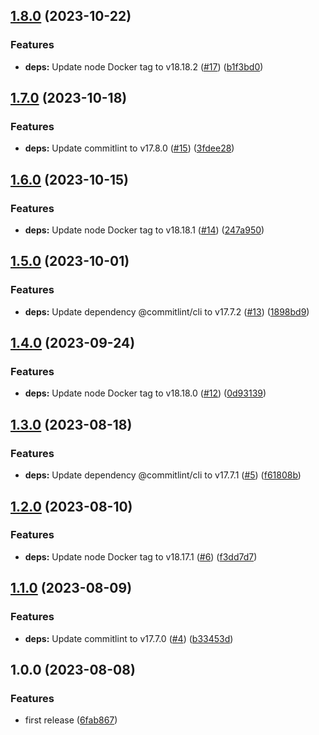 ## [1.8.0](https://github.com/wndhydrnt/docker-commitlint/compare/v1.7.0...v1.8.0) (2023-10-22)


### Features

* **deps:** Update node Docker tag to v18.18.2 ([#17](https://github.com/wndhydrnt/docker-commitlint/issues/17)) ([b1f3bd0](https://github.com/wndhydrnt/docker-commitlint/commit/b1f3bd00fa31451eefcd24e1d498c7d238df6601))

## [1.7.0](https://github.com/wndhydrnt/docker-commitlint/compare/v1.6.0...v1.7.0) (2023-10-18)


### Features

* **deps:** Update commitlint to v17.8.0 ([#15](https://github.com/wndhydrnt/docker-commitlint/issues/15)) ([3fdee28](https://github.com/wndhydrnt/docker-commitlint/commit/3fdee285045d8bbafc51dbe2cbb779fb152c1eec))

## [1.6.0](https://github.com/wndhydrnt/docker-commitlint/compare/v1.5.0...v1.6.0) (2023-10-15)


### Features

* **deps:** Update node Docker tag to v18.18.1 ([#14](https://github.com/wndhydrnt/docker-commitlint/issues/14)) ([247a950](https://github.com/wndhydrnt/docker-commitlint/commit/247a950a9ead8eee16731d5c3d4a6f25a7e2c16e))

## [1.5.0](https://github.com/wndhydrnt/docker-commitlint/compare/v1.4.0...v1.5.0) (2023-10-01)


### Features

* **deps:** Update dependency @commitlint/cli to v17.7.2 ([#13](https://github.com/wndhydrnt/docker-commitlint/issues/13)) ([1898bd9](https://github.com/wndhydrnt/docker-commitlint/commit/1898bd99b4a7ceef29763b2140ac2c4a178bd964))

## [1.4.0](https://github.com/wndhydrnt/docker-commitlint/compare/v1.3.0...v1.4.0) (2023-09-24)


### Features

* **deps:** Update node Docker tag to v18.18.0 ([#12](https://github.com/wndhydrnt/docker-commitlint/issues/12)) ([0d93139](https://github.com/wndhydrnt/docker-commitlint/commit/0d931391ec8a92d08ee65c34f9f4423a367a5811))

## [1.3.0](https://github.com/wndhydrnt/docker-commitlint/compare/v1.2.0...v1.3.0) (2023-08-18)


### Features

* **deps:** Update dependency @commitlint/cli to v17.7.1 ([#5](https://github.com/wndhydrnt/docker-commitlint/issues/5)) ([f61808b](https://github.com/wndhydrnt/docker-commitlint/commit/f61808b09f477084966b172adef35dc566948d55))

## [1.2.0](https://github.com/wndhydrnt/docker-commitlint/compare/v1.1.0...v1.2.0) (2023-08-10)


### Features

* **deps:** Update node Docker tag to v18.17.1 ([#6](https://github.com/wndhydrnt/docker-commitlint/issues/6)) ([f3dd7d7](https://github.com/wndhydrnt/docker-commitlint/commit/f3dd7d7f3ce9144a5360c874a183a5ed62a7d54e))

## [1.1.0](https://github.com/wndhydrnt/docker-commitlint/compare/v1.0.0...v1.1.0) (2023-08-09)


### Features

* **deps:** Update commitlint to v17.7.0 ([#4](https://github.com/wndhydrnt/docker-commitlint/issues/4)) ([b33453d](https://github.com/wndhydrnt/docker-commitlint/commit/b33453dbe4ca5a1be2041269c29c7b6ac899f3c6))

## 1.0.0 (2023-08-08)


### Features

* first release ([6fab867](https://github.com/wndhydrnt/docker-commitlint/commit/6fab867ce1e3088b9571eb9130e62fe51b70695b))
